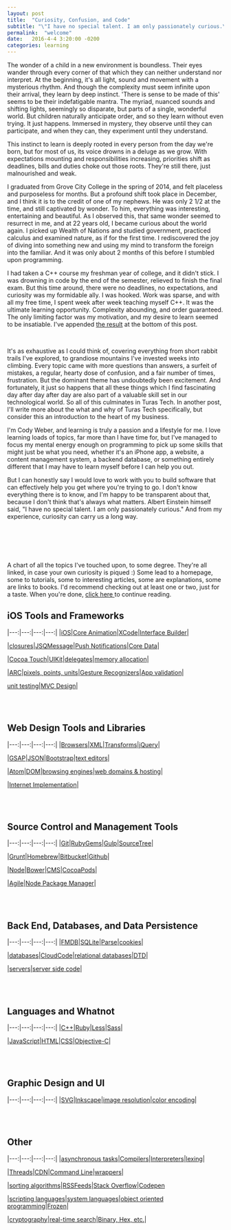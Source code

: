 ```yaml
---
layout: post
title:  "Curiosity, Confusion, and Code"
subtitle: "\"I have no special talent. I am only passionately curious.\" <br> -Albert Einstein"
permalink:  "welcome"
date:   2016-4-4 3:20:00 -0200
categories: learning
---
```


The wonder of a child in a new environment is boundless. Their eyes wander through every corner of that which they can neither understand nor interpret. At the beginning, it's all light, sound and movement with a mysterious rhythm. And though the complexity must seem infinite upon their arrival, they learn by deep instinct. 'There is sense to be made of this' seems to be their indefatigable mantra. The myriad, nuanced sounds and shifting lights, seemingly so disparate, but parts of a single, wonderful world. But children naturally anticipate order, and so they learn without even trying. It just happens. Immersed in mystery, they observe until they can participate, and when they can, they experiment until they understand.

This instinct to learn is deeply rooted in every person from the day we're born, but for most of us, its voice drowns in a deluge as we grow. With expectations mounting and responsibilities increasing, priorities shift as deadlines, bills and duties choke out those roots. They're still there, just malnourished and weak.

I graduated from Grove City College in the spring of 2014, and felt placeless and purposeless for months. But a profound shift took place in December, and I think it is to the credit of one of my nephews. He was only 2 1/2 at the time, and still captivated by wonder. To him, everything was interesting, entertaining and beautiful. As I observed this, that same wonder seemed to resurrect in me, and at 22 years old, I became curious about the world again. I picked up Wealth of Nations and studied government, practiced calculus and examined nature, as if for the first time. I rediscovered the joy of diving into something new and using my mind to transform the foreign into the familiar. And it was only about 2 months of this before I stumbled upon programming.

I had taken a C++ course my freshman year of college, and it didn't stick. I was drowning in code by the end of the semester, relieved to finish the final exam. But this time around, there were no deadlines, no expectations, and curiosity was my formidable ally. I was hooked. Work was sparse, and with all my free time, I spent week after week teaching myself C++. It was the ultimate learning opportunity. Complexity abounding, and order guaranteed. The only limiting factor was my motivation, and my desire to learn seemed to be insatiable. I've appended <a href="#chart">the result</a> at the bottom of this post. <a name="return"></a>

<br>

It's as exhaustive as I could think of, covering everything from short rabbit trails I've explored, to grandiose mountains I've invested weeks into climbing. Every topic came with more questions than answers, a surfeit of mistakes, a regular, hearty dose of confusion, and a fair number of times, frustration. But the dominant theme has undoubtedly been excitement. And fortunately, it just so happens that all these things which I find fascinating day after day after day are also part of a valuable skill set in our technological world. So all of this culminates in Turas Tech. In another post, I'll write more about the what and why of Turas Tech specifically, but consider this an introduction to the heart of my business. 

I'm Cody Weber, and learning is truly a passion and a lifestyle for me. I love learning loads of topics, far more than I have time for, but I've managed to focus my mental energy enough on programming to pick up some skills that might just be what you need, whether it's an iPhone app, a website, a content management system, a backend database, or something entirely different that I may have to learn myself before I can help you out. 

But I can honestly say I would love to work with you to build software that can effectively help you get where you're trying to go. I don't know everything there is to know, and I'm happy to be transparent about that, because I don't think that's always what matters. Albert Einstein himself said, "I have no special talent. I am only passionately curious." And from my experience, curiosity can carry us a long way. <a name="chart"></a>


<br><br>
<br><br>


A chart of all the topics I've touched upon, to some degree. They're all linked, in case your own curiosity is piqued :) Some lead to a homepage, some to tutorials, some to interesting articles, some are explanations, some are links to books. I'd recommend checking out at least one or two, just for a taste. When you're done, <a href="#return"> click here </a> to continue reading.

iOS Tools and Frameworks
---

|---:|---:|---:|---:|
|<a href="https://developer.apple.com/library/ios/documentation/Miscellaneous/Conceptual/iPhoneOSTechOverview/Introduction/Introduction.html#//apple_ref/doc/uid/TP40007898-CH1-SW1">iOS</a>|<a href="http://www.amazon.com/iOS-Core-Animation-Advanced-Techniques-ebook/dp/B00EHJCORC/ref=sr_1_1?ie=UTF8&qid=1459454980&sr=8-1&keywords=core+animation">Core Animation</a>|<a href="https://itunes.apple.com/us/app/xcode/id497799835?ls=1&mt=12">XCode</a>|<a href="https://www.raywenderlich.com/113388/storyboards-tutorial-in-ios-9-part-1">Interface Builder</a>|

|<a href="https://developer.apple.com/library/ios/documentation/Swift/Conceptual/Swift_Programming_Language/Closures.html">closures</a>|<a href="https://github.com/jessesquires/JSQMessagesViewController">JSQMessage</a>|<a href="https://parse.com/docs/ios/guide">Push Notifications</a>|<a href="https://www.raywenderlich.com/115695/getting-started-with-core-data-tutorial">Core Data</a>|

|<a href="https://developer.apple.com/library/ios/documentation/Miscellaneous/Conceptual/iPhoneOSTechOverview/Introduction/Introduction.html#//apple_ref/doc/uid/TP40007898-CH1-SW1">Cocoa Touch</a>|<a href="https://developer.apple.com/library/ios/documentation/UIKit/Reference/UIKit_Framework/">UIKit</a>|<a href="https://itunes.apple.com/us/course/6.-protocols-delegation-gestures/id961180099?i=335339388&mt=2">delegates</a>|<a href="http://www.learncpp.com/cpp-tutorial/69-dynamic-memory-allocation-with-new-and-delete/">memory allocation</a>|

|<a href="https://en.wikipedia.org/wiki/Automatic_Reference_Counting">ARC</a>|<a href="http://www.paintcodeapp.com/news/ultimate-guide-to-iphone-resolutions">pixels, points, units</a>|<a href="https://developer.apple.com/library/ios/documentation/EventHandling/Conceptual/EventHandlingiPhoneOS/GestureRecognizer_basics/GestureRecognizer_basics.html">Gesture Recognizers</a>|<a href="https://developer.apple.com/library/ios/documentation/IDEs/Conceptual/AppDistributionGuide/SubmittingYourApp/SubmittingYourApp.html">App validation</a>|

<a href="https://developer.apple.com/library/ios/documentation/ToolsLanguages/Conceptual/Xcode_Overview/UnitTesting.html">unit testing</a>|<a href="https://developer.apple.com/library/ios/documentation/General/Conceptual/DevPedia-CocoaCore/MVC.html">MVC Design</a>|


<br><br>


Web Design Tools and Libraries
---

|---:|---:|---:|---:|
|<a href="http://www.html5rocks.com/en/tutorials/internals/howbrowserswork/">Browsers</a>|<a href="https://en.wikipedia.org/wiki/XML">XML</a>|<a href="https://developer.mozilla.org/en-US/docs/Web/CSS/CSS_Transforms/Using_CSS_transforms">Transforms</a>|<a href="https://jquery.com/">jQuery</a>|

|<a href="http://greensock.com/gsap">GSAP</a>|<a href="http://www.json.org/">JSON</a>|<a href="http://getbootstrap.com/">Bootstrap</a>|<a href="http://lifehacker.com/five-best-text-editors-1564907215">text editors</a>|

|<a href="https://atom.io/">Atom</a>|<a href="https://developer.mozilla.org/en-US/docs/Web/API/Document_Object_Model">DOM</a>|<a href="http://www.html5rocks.com/en/tutorials/internals/howbrowserswork/">browsing engines</a>|<a href="https://www.namecheap.com/">web domains & hosting</a>|

|<a href="https://www.youtube.com/watch?v=40b6lqkpCUI">Internet Implementation</a>|


<br><br>

Source Control and Management Tools
---

|---:|---:|---:|---:|
|<a href="https://www.atlassian.com/git/tutorials/">Git</a>|<a href="https://rubygems.org/">RubyGems</a>|<a href="http://gulpjs.com/">Gulp</a>|<a href="https://www.sourcetreeapp.com/">SourceTree</a>|

|<a href="http://gruntjs.com/">Grunt</a>|<a href="http://brew.sh/">Homebrew</a>|<a href="https://bitbucket.org/">Bitbucket</a>|<a href="https://github.com/">Github</a>|

|<a href="http://blog.modulus.io/absolute-beginners-guide-to-nodejs">Node</a>|<a href="http://bower.io/">Bower</a>|<a href="https://www.contentful.com/r/knowledgebase/ios-cms/">CMS</a>|<a href="https://cocoapods.org/">CocoaPods</a>|

|<a href="http://www.amazon.com/Practices-Agile-Developer-Pragmatic-Bookshelf/dp/097451408X/ref=sr_1_1?ie=UTF8&qid=1459460707&sr=8-1&keywords=practices+of+an+agile+developer">Agile</a>|<a href="https://www.npmjs.com/">Node Package Manager</a>|




<br><br>


Back End, Databases, and Data Persistence
---

|---:|---:|---:|---:|
|<a href="http://ccgus.github.io/fmdb/">FMDB</a>|<a href="https://www.sqlite.org/">SQLite</a>|<a href="http://parse.com/">Parse</a>|<a href="https://github.com/js-cookie/js-cookie">cookies</a>|

|<a href="https://www.youtube.com/watch?v=4Z9KEBexzcM">databases</a>|<a href="https://parse.com/docs/ios/guide">CloudCode</a>|<a href="https://www.youtube.com/watch?v=4Z9KEBexzcM">relational databases</a>|<a href="http://www.sarahmei.com/blog/2013/11/11/why-you-should-never-use-mongodb/">DTD</a>|

|<a href="https://www.youtube.com/watch?v=CDxaRfwzFrs">servers</a>|<a href="https://parse.com/docs/cloudcode/guide">server side code</a>|

<br><br>


Languages and Whatnot
---

|---:|---:|---:|---:|
|<a href="http://www.learncpp.com/">C++</a>|<a href="https://www.ruby-lang.org/en/">Ruby</a>|<a href="https://css-tricks.com/sass-vs-less/">Less</a>|<a href="https://css-tricks.com/sass-vs-less/">Sass</a>|

|<a href="https://developer.mozilla.org/en-US/Learn/Getting_started_with_the_web/JavaScript_basics">JavaScript</a>|<a href="http://htmldog.com/">HTML</a>|<a href="http://htmldog.com/">CSS</a>|<a href="http://rypress.com/tutorials/objective-c/index">Objective-C</a>|


<br><br>

Graphic Design and UI
---

|---:|---:|---:|---:|
|<a href="https://css-tricks.com/using-svg/">SVG</a>|<a href="https://inkscape.org/en/download/">Inkscape</a>|<a href="https://itunes.apple.com/us/app/resize-lite/id808230236?mt=12">image resolution</a>|<a href="http://www.rgbtohex.net/hextorgb/">color encoding</a>|


<br><br>

Other
---

|---:|---:|---:|---:|
|<a href="http://stackoverflow.com/questions/16336367/what-is-the-difference-between-synchronous-and-asynchronous-programming-in-node">asynchronous tasks</a>|<a href="http://programmers.stackexchange.com/questions/118586/how-does-a-compiler-work">Compilers</a>|<a href="http://www.html5rocks.com/en/tutorials/internals/howbrowserswork/">Interpreters</a>|<a href="http://www.html5rocks.com/en/tutorials/internals/howbrowserswork/">lexing</a>|

|<a href="https://en.wikipedia.org/wiki/Thread_(computing)">Threads</a>|<a href="https://www.maxcdn.com/">CDN</a>|<a href="http://cli.learncodethehardway.org/book/">Command Line</a>|<a href="http://ccgus.github.io/fmdb/">wrappers</a>|

|<a href="https://www.hackerrank.com/domains/algorithms/arrays-and-sorting/difficulty/all/page/1">sorting algorithms</a>|<a href="https://www.raywenderlich.com/2636/rss-reader-tutorial-for-ios-how-to-make-a-simple-rss-reader-iphone-app">RSSFeeds</a>|<a href="http://stackoverflow.com/">Stack Overflow</a>|<a href="http://codepen.io/">Codepen</a>

|<a href="http://stackoverflow.com/questions/17253545/scripting-language-vs-programming-language">scripting languages</a>|<a href="http://stackoverflow.com/questions/17253545/scripting-language-vs-programming-language">system languages</a>|<a href="http://www.learncpp.com/cpp-tutorial/81-welcome-to-object-oriented-programming/">object oriented programming</a>|<a id="frozen-link" href="https://www.youtube.com/watch?v=L0MK7qz13bU" target="_blank">Frozen</a>|

|<a href="http://www.miraclesalad.com/webtools/md5.php">cryptography</a>|<a href="http://www.umiacs.umd.edu/~jimmylin/publications/Busch_etal_ICDE2012.pdf">real-time search</a>|<a href="http://www.h-schmidt.net/FloatConverter/IEEE754.html">Binary, Hex, etc.</a>|



















